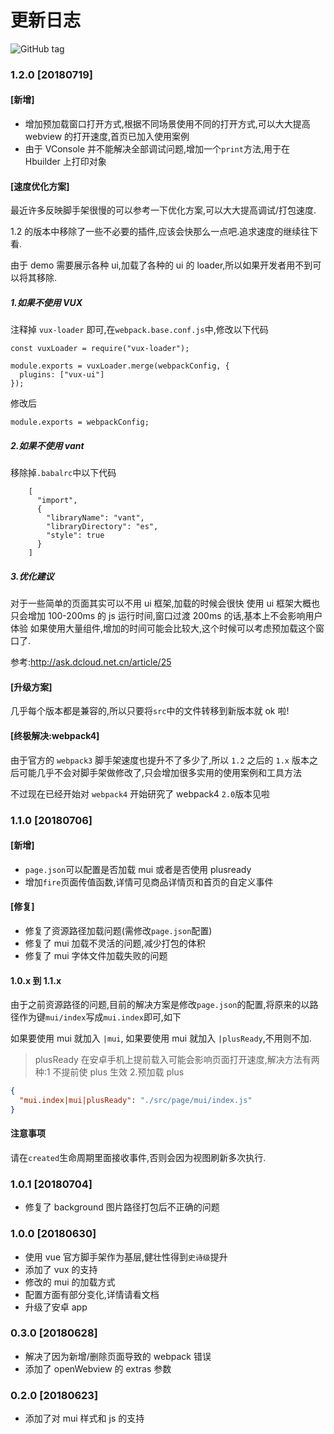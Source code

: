 # 更新日志

![GitHub tag](https://img.shields.io/github/tag/tyaqing/mogo-h5plus.svg)

### 1.2.0 [20180719]

#### [新增]

- 增加预加载窗口打开方式,根据不同场景使用不同的打开方式,可以大大提高 webview 的打开速度,首页已加入使用案例
- 由于 VConsole 并不能解决全部调试问题,增加一个`print`方法,用于在 Hbuilder 上打印对象

#### [速度优化方案]

最近许多反映脚手架很慢的可以参考一下优化方案,可以大大提高调试/打包速度.

1.2 的版本中移除了一些不必要的插件,应该会快那么一点吧.追求速度的继续往下看.

由于 demo 需要展示各种 ui,加载了各种的 ui 的 loader,所以如果开发者用不到可以将其移除.

##### 1.如果不使用 VUX

注释掉 `vux-loader` 即可,在`webpack.base.conf.js`中,修改以下代码

```
const vuxLoader = require("vux-loader");

module.exports = vuxLoader.merge(webpackConfig, {
  plugins: ["vux-ui"]
});
```

修改后

```
module.exports = webpackConfig;
```

##### 2.如果不使用 vant

移除掉`.babalrc`中以下代码

```
    [
      "import",
      {
        "libraryName": "vant",
        "libraryDirectory": "es",
        "style": true
      }
    ]
```

##### 3.优化建议

对于一些简单的页面其实可以不用 ui 框架,加载的时候会很快
使用 ui 框架大概也只会增加 100-200ms 的 js 运行时间,窗口过渡 200ms 的话,基本上不会影响用户体验
如果使用大量组件,增加的时间可能会比较大,这个时候可以考虑预加载这个窗口了.

参考:http://ask.dcloud.net.cn/article/25

#### [升级方案]

几乎每个版本都是兼容的,所以只要将`src`中的文件转移到新版本就 ok 啦!

#### [终极解决:webpack4]

由于官方的 `webpack3` 脚手架速度也提升不了多少了,所以 `1.2` 之后的 `1.x` 版本之后可能几乎不会对脚手架做修改了,只会增加很多实用的使用案例和工具方法

不过现在已经开始对 `webpack4` 开始研究了 webpack4 `2.0`版本见啦

### 1.1.0 [20180706]

#### [新增]

- `page.json`可以配置是否加载 mui 或者是否使用 plusready
- 增加`fire`页面传值函数,详情可见商品详情页和首页的自定义事件

#### [修复]

- 修复了资源路径加载问题(需修改`page.json`配置)
- 修复了 mui 加载不灵活的问题,减少打包的体积
- 修复了 mui 字体文件加载失败的问题

#### 1.0.x 到 1.1.x

由于之前资源路径的问题,目前的解决方案是修改`page.json`的配置,将原来的以路径作为键`mui/index`写成`mui.index`即可,如下

如果要使用 mui 就加入 `|mui`, 如果要使用 mui 就加入 `|plusReady`,不用则不加.

> plusReady 在安卓手机上提前载入可能会影响页面打开速度,解决方法有两种:1 不提前使 plus 生效 2.预加载 plus

```json
{
  "mui.index|mui|plusReady": "./src/page/mui/index.js"
}
```

#### 注意事项

请在`created`生命周期里面接收事件,否则会因为视图刷新多次执行.

### 1.0.1 [20180704]

- 修复了 background 图片路径打包后不正确的问题

### 1.0.0 [20180630]

- 使用 vue 官方脚手架作为基层,健壮性得到`史诗级`提升
- 添加了 vux 的支持
- 修改的 mui 的加载方式
- 配置方面有部分变化,详情请看文档
- 升级了安卓 app

### 0.3.0 [20180628]

- 解决了因为新增/删除页面导致的 webpack 错误
- 添加了 openWebview 的 extras 参数

### 0.2.0 [20180623]

- 添加了对 mui 样式和 js 的支持

